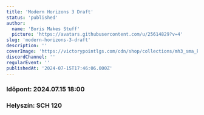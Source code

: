 ```yaml
---
title: 'Modern Horizons 3 Draft'
status: 'published'
author:
  name: 'Boris Makes Stuff'
  picture: 'https://avatars.githubusercontent.com/u/25614829?v=4'
slug: 'modern-horizons-3-draft'
description: ''
coverImage: 'https://victorypointlgs.com/cdn/shop/collections/mh3_sma_key_1640x680_en_1519x630.jpg?v=1708957972'
discordChannel: ''
regularEvent: ''
publishedAt: '2024-07-15T17:46:06.000Z'
---
```


### Időpont: 2024.07.15 18:00

### Helyszín: SCH 120